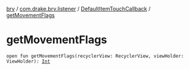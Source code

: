 [brv](../../index.md) / [com.drake.brv.listener](../index.md) / [DefaultItemTouchCallback](index.md) / [getMovementFlags](./get-movement-flags.md)

# getMovementFlags

`open fun getMovementFlags(recyclerView: RecyclerView, viewHolder: ViewHolder): `[`Int`](https://kotlinlang.org/api/latest/jvm/stdlib/kotlin/-int/index.html)